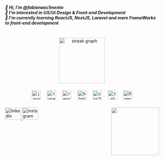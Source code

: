 <h5 align="left">👋 Hi, I’m @fabionasc1mento<br>👀 I’m interested in UX/Ui Design & Front-end Development<br>🌱 I’m currently learning ReactJS, NextJS, Laravel and more FrameWorks to front-end development<br><br></h5>

###

<div align="center">
  <img src="https://streak-stats.demolab.com?user=fabionasc1mento&locale=en&mode=daily&theme=dark&hide_border=false&border_radius=5" height="150" alt="streak graph"  />
</div>

###

<div align="center">
  <img src="https://cdn.jsdelivr.net/gh/devicons/devicon/icons/javascript/javascript-original.svg" height="30" alt="javascript logo"  />
  <img width="12" />
  <img src="https://cdn.jsdelivr.net/gh/devicons/devicon/icons/typescript/typescript-original.svg" height="30" alt="typescript logo"  />
  <img width="12" />
  <img src="https://cdn.jsdelivr.net/gh/devicons/devicon/icons/react/react-original.svg" height="30" alt="react logo"  />
  <img width="12" />
  <img src="https://cdn.jsdelivr.net/gh/devicons/devicon/icons/html5/html5-original.svg" height="30" alt="html5 logo"  />
  <img width="12" />
  <img src="https://cdn.jsdelivr.net/gh/devicons/devicon/icons/css3/css3-original.svg" height="30" alt="css3 logo"  />
  <img width="12" />
  <img src="https://cdn.simpleicons.org/tailwindcss/06B6D4" height="30" alt="tailwindcss logo"  />
  <img width="12" />
  <img src="https://skillicons.dev/icons?i=figma" height="30" alt="figma logo"  />
</div>

###

<img align="right" height="156" src="https://steamuserimages-a.akamaihd.net/ugc/1843666793278731225/FF4432C8A961ABE9B0DBEB12C2E227494BEB6A34/?imw=268&imh=268&ima=fit&impolicy=Letterbox&imcolor=%23000000&letterbox=true"  />

###

<div align="left">
  <a href="https://www.linkedin.com/in/fabio-tcn/" target="_blank">
    <img src="https://raw.githubusercontent.com/maurodesouza/profile-readme-generator/master/src/assets/icons/social/linkedin/default.svg" width="52" height="40" alt="linkedin logo"  />
  </a>
  <a href="https://www.instagram.com/fabtarcio/" target="_blank">
    <img src="https://raw.githubusercontent.com/maurodesouza/profile-readme-generator/master/src/assets/icons/social/instagram/default.svg" width="52" height="40" alt="instagram logo"  />
  </a>
</div>

###



